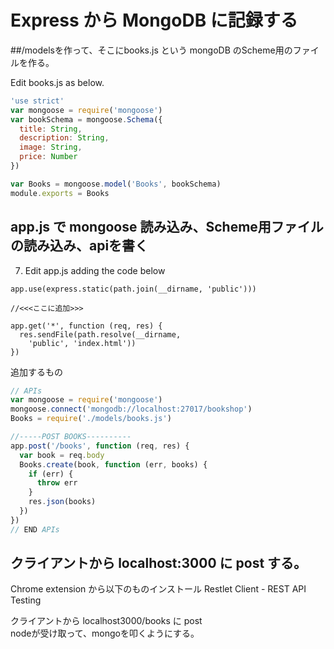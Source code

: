 # Express から MongoDB に記録する

##/modelsを作って、そこにbooks.js という mongoDB のScheme用のファイルを作る。

Edit books.js as below.  



```js
'use strict'
var mongoose = require('mongoose')
var bookSchema = mongoose.Schema({
  title: String,
  description: String,
  image: String,
  price: Number
})

var Books = mongoose.model('Books', bookSchema)
module.exports = Books
```


## app.js で mongoose 読み込み、Scheme用ファイルの読み込み、apiを書く

7. Edit app.js adding the code below

```
app.use(express.static(path.join(__dirname, 'public')))

//<<<ここに追加>>>

app.get('*', function (req, res) {
  res.sendFile(path.resolve(__dirname,
    'public', 'index.html'))
})

```

追加するもの

```js
// APIs
var mongoose = require('mongoose')
mongoose.connect('mongodb://localhost:27017/bookshop')
Books = require('./models/books.js')

//-----POST BOOKS----------
app.post('/books', function (req, res) {
  var book = req.body
  Books.create(book, function (err, books) {
    if (err) {
      throw err
    }
    res.json(books)
  })
})
// END APIs
```

## クライアントから localhost:3000 に post する。

Chrome extension から以下のものインストール
Restlet Client - REST API Testing


クライアントから localhost3000/books に post   
nodeが受け取って、mongoを叩くようにする。

